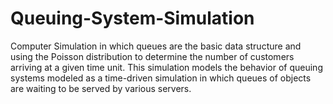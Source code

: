 # Queuing-System-Simulation
Computer Simulation in which queues are the basic data structure and using the Poisson distribution to determine the number of customers arriving at a given time unit. This simulation models the behavior of queuing systems modeled as a time-driven simulation in which queues of objects are waiting to be served by various servers. 
